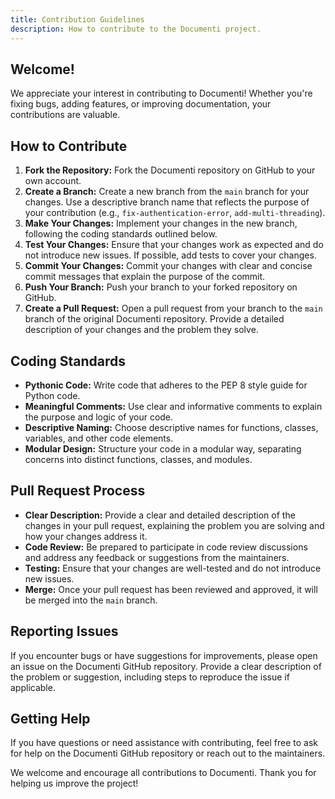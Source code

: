```yaml
---
title: Contribution Guidelines
description: How to contribute to the Documenti project.
---
```


## Welcome!

We appreciate your interest in contributing to Documenti! Whether you're fixing bugs, adding features, or improving documentation, your contributions are valuable.

## How to Contribute

1. **Fork the Repository:** Fork the Documenti repository on GitHub to your own account.
2. **Create a Branch:** Create a new branch from the `main` branch for your changes. Use a descriptive branch name that reflects the purpose of your contribution (e.g., `fix-authentication-error`, `add-multi-threading`).
3. **Make Your Changes:** Implement your changes in the new branch, following the coding standards outlined below.
4. **Test Your Changes:** Ensure that your changes work as expected and do not introduce new issues. If possible, add tests to cover your changes.
5. **Commit Your Changes:** Commit your changes with clear and concise commit messages that explain the purpose of the commit.
6. **Push Your Branch:** Push your branch to your forked repository on GitHub.
7. **Create a Pull Request:** Open a pull request from your branch to the `main` branch of the original Documenti repository. Provide a detailed description of your changes and the problem they solve.

## Coding Standards

- **Pythonic Code:** Write code that adheres to the PEP 8 style guide for Python code.
- **Meaningful Comments:** Use clear and informative comments to explain the purpose and logic of your code.
- **Descriptive Naming:** Choose descriptive names for functions, classes, variables, and other code elements.
- **Modular Design:** Structure your code in a modular way, separating concerns into distinct functions, classes, and modules.

## Pull Request Process

- **Clear Description:** Provide a clear and detailed description of the changes in your pull request, explaining the problem you are solving and how your changes address it.
- **Code Review:** Be prepared to participate in code review discussions and address any feedback or suggestions from the maintainers.
- **Testing:** Ensure that your changes are well-tested and do not introduce new issues.
- **Merge:** Once your pull request has been reviewed and approved, it will be merged into the `main` branch.

## Reporting Issues

If you encounter bugs or have suggestions for improvements, please open an issue on the Documenti GitHub repository. Provide a clear description of the problem or suggestion, including steps to reproduce the issue if applicable.

## Getting Help

If you have questions or need assistance with contributing, feel free to ask for help on the Documenti GitHub repository or reach out to the maintainers.

We welcome and encourage all contributions to Documenti. Thank you for helping us improve the project!


